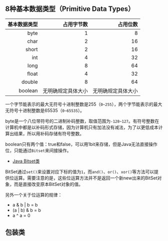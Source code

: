 <!--
date: 2021-03-27T22:34:12+08:00
lastmod: 2021-03-31T22:34:12+08:00
-->
## 8种基本数据类型（Primitive Data Types）

|基本数据类型|占用字节数|占用位数|
|-:|-:|-:|
|byte|1|8|
|char|2|16|
|short|2|16|
|int|4|32|
|long|8|64|
|float|4|32|
|double|8|64|
|boolean|无明确规定具体大小|无明确规定具体大小|

一个字节能表示的最大无符号十进制整数是255（`0~255`），两个字节能表示的最大无符号十进制整数是65535（`0~65535`）。

byte是一个八位带符号的二进制补码整数，取值范围为`-128~127`。有符号整数在计算机中都是以补码形式存储，因为计算机只有加法没有减法，为了以更低成本计算出结果，所以用补码存储有符号整数。


boolean只有两个值：true和false，可以用1bit来存储，但是Java无法直接操作位，只能通过`Bitset`来间接操作。

* [Java Bitset类](https://www.runoob.com/java/java-bitset-class.html)

BitSet通过`set()`来设置对应下标的值为`1`，而`and()`、`or()`、`xor()`等方法可以提供位运算。需要注意的是，这些位运算方法并不是返回一个新new出来的BitSet对象，而是直接改变原本BitSet对象的值。

另外一个关于位运算的规律：

* a & b | b = b
* (a | b) & b = b
* a ^ a = 0

## 包装类